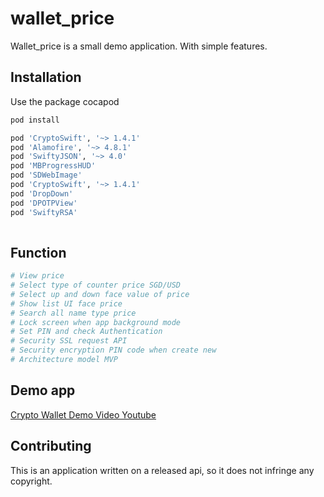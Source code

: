# wallet_price

Wallet_price  is a small demo application. With simple features.

## Installation

Use the package cocapod 

```bash
pod install 

pod 'CryptoSwift', '~> 1.4.1'
pod 'Alamofire', '~> 4.8.1'
pod 'SwiftyJSON', '~> 4.0'
pod 'MBProgressHUD'
pod 'SDWebImage'
pod 'CryptoSwift', '~> 1.4.1'
pod 'DropDown'
pod 'DPOTPView'
pod 'SwiftyRSA'
 
```

## Function

 ```bash
 # View price
 # Select type of counter price SGD/USD
 # Select up and down face value of price 
 # Show list UI face price
 # Search all name type price 
 # Lock screen when app background mode 
 # Set PIN and check Authentication 
 # Security SSL request API 
 # Security encryption PIN code when create new
 # Architecture model MVP 
```

## Demo app
[Crypto Wallet Demo Video Youtube](https://www.youtube.com/watch?v=fCu6lmZiF5A)
 

## Contributing
This is an application written on a released api, so it does not infringe any copyright.

